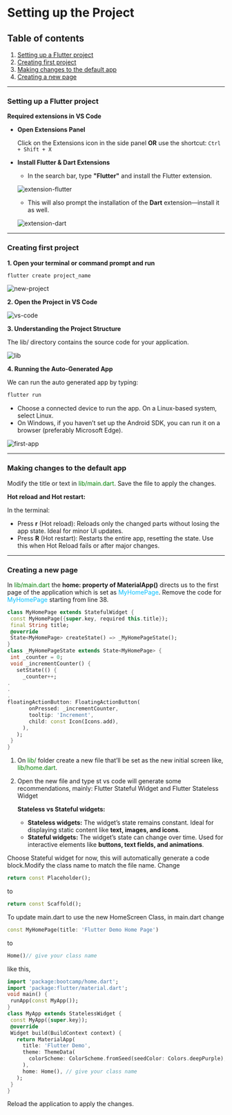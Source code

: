 # Setting up the Project

## Table of contents

1. [Setting up a Flutter project](#setting-up-a-flutter-project)
2. [Creating first project](#creating-first-project)
3. [Making changes to the default app](#making-changes-to-the-default-app)
4. [Creating a new page](#creating-a-new-page)

---

### Setting up a Flutter project

**Required extensions in VS Code**

- **Open Extensions Panel**

  Click on the Extensions icon in the side panel **OR** use the shortcut: `Ctrl + Shift + X`

- **Install Flutter & Dart Extensions**

  - In the search bar, type **"Flutter"** and install the Flutter extension.

  ![extension-flutter](https://aswin-asokan.github.io/iste_bootcamp/images/extension-flutter.png)

  - This will also prompt the installation of the **Dart** extension—install it as well.

  ![extension-dart](https://aswin-asokan.github.io/iste_bootcamp/images/extension-dart.png)

---

### Creating first project

**1. Open your terminal or command prompt and run**

```dart
flutter create project_name
```

![new-project](https://aswin-asokan.github.io/iste_bootcamp/images/new-project.png)

**2. Open the Project in VS Code**

![vs-code](https://aswin-asokan.github.io/iste_bootcamp/images/vs-code.png)

**3. Understanding the Project Structure**

The lib/ directory contains the source code for your application.

![lib](https://aswin-asokan.github.io/iste_bootcamp/images/lib.png)

**4. Running the Auto-Generated App**

We can run the auto generated app by typing:

```dart
flutter run
```

- Choose a connected device to run the app.
  On a Linux-based system, select Linux.
- On Windows, if you haven’t set up the Android SDK, you can run it on a browser (preferably Microsoft Edge).

![first-app](https://aswin-asokan.github.io/iste_bootcamp/images/first-app.png)

---

### Making changes to the default app

Modify the title or text in <span style="color:green">lib/main.dart</span>. Save the file to apply the changes.

**Hot reload and Hot restart:**

In the terminal:

- Press **r** (Hot reload): Reloads only the changed parts without losing the app state. Ideal for minor UI updates.
- Press **R** (Hot restart): Restarts the entire app, resetting the state. Use this when Hot Reload fails or after major changes.

---

### Creating a new page

In <span style="color:green">lib/main.dart</span> the **home: property of MaterialApp()** directs us to the first page of the application which is set as <span style="color:deepskyblue">MyHomePage</span>. Remove the code for <span style="color:deepskyblue">MyHomePage</span> starting from line 38.

```dart
class MyHomePage extends StatefulWidget {
 const MyHomePage({super.key, required this.title});
 final String title;
 @override
 State<MyHomePage> createState() => _MyHomePageState();
}
class _MyHomePageState extends State<MyHomePage> {
 int _counter = 0;
 void _incrementCounter() {
   setState(() {
     _counter++;
.
.
.
floatingActionButton: FloatingActionButton(
       onPressed: _incrementCounter,
       tooltip: 'Increment',
       child: const Icon(Icons.add),
     ),
   );
 }
}
```

1. On <span style="color:green">lib/</span> folder create a new file that’ll be set as the new initial screen like, <span style="color:green">lib/home.dart</span>.
2. Open the new file and type st vs code will generate some recommendations, mainly: Flutter Stateful Widget and Flutter Stateless Widget

   **Stateless vs Stateful widgets:**

   - **Stateless widgets:** The widget’s state remains constant. Ideal for displaying static content like **text, images, and icons**.
   - **Stateful widgets:** The widget’s state can change over time. Used for interactive elements like **buttons, text fields, and animations**.

Choose Stateful widget for now, this will automatically generate a code block.Modify the class name to match the file name. Change

```dart
return const Placeholder();
```

to

```dart
return const Scaffold();
```

To update main.dart to use the new HomeScreen Class, in main.dart change

```dart
const MyHomePage(title: 'Flutter Demo Home Page')
```

to

```dart
Home()// give your class name
```

like this,

```dart
import 'package:bootcamp/home.dart';
import 'package:flutter/material.dart';
void main() {
 runApp(const MyApp());
}
class MyApp extends StatelessWidget {
 const MyApp({super.key});
 @override
 Widget build(BuildContext context) {
   return MaterialApp(
     title: 'Flutter Demo',
     theme: ThemeData(
       colorScheme: ColorScheme.fromSeed(seedColor: Colors.deepPurple),
     ),
     home: Home(), // give your class name
   );
 }
}
```

Reload the application to apply the changes.
